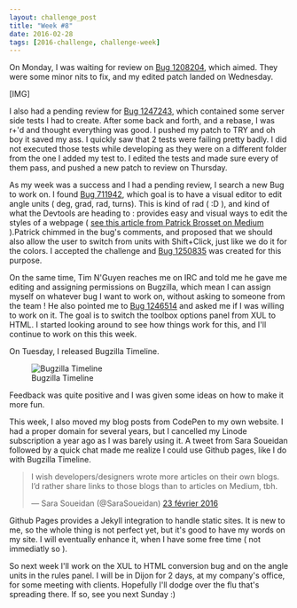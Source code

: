 ```yaml
---
layout: challenge_post
title: "Week #8"
date: 2016-02-28
tags: [2016-challenge, challenge-week]
---
```


On Monday, I was waiting for review on [Bug 1208204](https://bugzilla.mozilla.org/show_bug.cgi?id=1208204), which aimed. They were some minor nits to fix, and my edited patch landed on Wednesday.


[IMG]

I also had a pending review for [Bug 1247243](https://bugzilla.mozilla.org/show_bug.cgi?id=1247243), which contained some server side tests I had to create. After some back and forth, and a rebase, I was r+'d and thought everything was good. I pushed my patch to TRY and oh boy it saved my ass. I quickly saw that 2 tests were failing pretty badly. I did not executed those tests while developing as they were on a different folder from the one I added my test to. I edited the tests and made sure every of them pass, and pushed a new patch to review on Thursday.

As my week was a success and I had a pending review, I search a new Bug to work on. I found [Bug 711942](https://bugzilla.mozilla.org/show_bug.cgi?id=711942), which goal is to have a visual editor to edit angle units ( deg, grad, rad, turns). This is kind of rad ( :D ), and kind of what the Devtools are heading to : provides easy and visual ways to edit the styles of a webpage ( [see this article from Patrick Brosset on Medium](https://medium.com/@patrickbrosset/devtools-for-creative-people-1eef09c1ec0d#.h02wzq5ri) ).Patrick chimmed in the bug's comments, and proposed that we should also allow the user to switch from units with Shift+Click, just like we do it for the colors. I accepted the challenge and [Bug 1250835](https://bugzilla.mozilla.org/show_bug.cgi?id=1250835) was created for this purpose.

On the same time, Tim N'Guyen reaches me on IRC and told me he gave me editing and assigning permissions on Bugzilla, which mean I can assign myself on whatever bug I want to work on, without asking to someone from the team ! He also pointed me to [Bug 1246514](https://bugzilla.mozilla.org/show_bug.cgi?id=1246514) and asked me if I was willing to work on it. The goal is to switch the toolbox options panel from XUL to HTML. I started looking around to see how things work for this, and I'll continue to work on this this week.

On Tuesday, I released Bugzilla Timeline.
<figure>
<img src="http://nicolaschevobbe.com/images/bz-timeline.gif" alt="Bugzilla Timeline">
<figcaption>Bugzilla Timeline</figcaption>
</figure>
Feedback was quite positive and I was given some ideas on how to make it more fun.

This week, I also moved my blog posts from CodePen to my own website. I had a proper domain for several years, but I cancelled my Linode subscription a year ago as I was barely using it. A tweet from Sara Soueidan followed by a quick chat made me realize I could use Github pages, like I do with Bugzilla Timeline.

<blockquote class="twitter-tweet" data-lang="fr"><p lang="en" dir="ltr">I wish developers/designers wrote more articles on their own blogs. I’d rather share links to those blogs than to articles on Medium, tbh.</p>&mdash; Sara Soueidan (@SaraSoueidan) <a href="https://twitter.com/SaraSoueidan/status/702063641877725184">23 février 2016</a></blockquote>
<script async src="//platform.twitter.com/widgets.js" charset="utf-8"></script>

Github Pages provides a Jekyll integration to handle static sites. It is new to me, so the whole thing is not perfect yet, but it's good to have my words on my site. I will eventually enhance it, when I have some free time ( not immediatly so ).

So next week I'll work on the XUL to HTML conversion bug and on the angle units in the rules panel. I will be in Dijon for 2 days, at my company's office, for some meeting with clients. Hopefully I'll dodge over the flu that's spreading there. If so, see you next Sunday :)